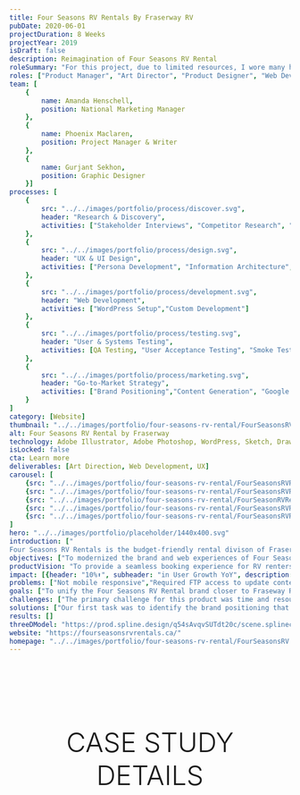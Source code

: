 ```yaml
---
title: Four Seasons RV Rentals By Fraserway RV
pubDate: 2020-06-01
projectDuration: 8 Weeks 
projectYear: 2019
isDraft: false
description: Reimagination of Four Seasons RV Rental 
roleSummary: "For this project, due to limited resources, I wore many hats and took on the following roles in order to deliver the project on time."
roles: ["Product Manager", "Art Director", "Product Designer", "Web Developer", "Digital Marketer"]
team: [ 
    {
        name: Amanda Henschell,
        position: National Marketing Manager
    }, 
    {
        name: Phoenix Maclaren,
        position: Project Manager & Writer
    }, 
    {
        name: Gurjant Sekhon,
        position: Graphic Designer
    }]
processes: [
    {
        src: "../../images/portfolio/process/discover.svg",
        header: "Research & Discovery",
        activities: ["Stakeholder Interviews", "Competitor Research", "Heuristic Evaluation", "Platform Research", "Product Strategy"]
    },
    {
        src: "../../images/portfolio/process/design.svg",
        header: "UX & UI Design",
        activities: ["Persona Development", "Information Architecture", "Wireframes", "High-Fidelity Mock-ups"]
    },
    {
        src: "../../images/portfolio/process/development.svg",
        header: "Web Development",
        activities: ["WordPress Setup","Custom Development"]
    },
    {
        src: "../../images/portfolio/process/testing.svg",
        header: "User & Systems Testing",
        activities: [QA Testing, "User Acceptance Testing", "Smoke Testing"]
    },
    {
        src: "../../images/portfolio/process/marketing.svg",
        header: "Go-to-Market Strategy",
        activities: ["Brand Positioning","Content Generation", "Google Tag Manager Setup","Google Analytics Setup", "Custom Events"]
    }
]
category: [Website]
thumbnail: "../../images/portfolio/four-seasons-rv-rental/FourSeasonsRVRentals_Landing.jpg"
alt: Four Seasons RV Rental by Fraserway
technology: Adobe Illustrator, Adobe Photoshop, WordPress, Sketch, DrawIO, Google Tag Manager, 
isLocked: false
cta: Learn more
deliverables: [Art Direction, Web Development, UX]
carousel: [
    {src: "../../images/portfolio/four-seasons-rv-rental/FourSeasonsRVRentals-PDP.png", caption: "Example Product Detail Page"},   
    {src: "../../images/portfolio/four-seasons-rv-rental/FourSeasonsRVRentals-information-architecture.jpg", caption: "Information Architecture"},       
    {src: "../../images/portfolio/four-seasons-rv-rental/FourSeasonRVRentals-original.png", caption: "Original Website in PHP"},   
    {src: "../../images/portfolio/four-seasons-rv-rental/FourSeasonsRVRentals-persona-1.jpg", caption: "Persona 1"},
    {src: "../../images/portfolio/four-seasons-rv-rental/FourSeasonsRVRentals-persona-2.jpg", caption: "Persona 2"}     
]
hero: "../../images/portfolio/placeholder/1440x400.svg"
introduction: ["
Four Seasons RV Rentals is the budget-friendly rental divison of Fraserway RV. The purpose of the website is to share information about their RVs and services so people can learn about renting an RV.","The previous website was outdated and required a makeover. It had been migrated from PHP to WordPress to make it more accessible to other members of the team.", "Overall the website was considered a success and was launched on time. The art direction was well-recieved and additional assets such as tire covers, physical signage continue to be utilized and expanded by the rental department today."]
objectives: ["To modernized the brand and web experiences of Four Seasons RV Rental for both staff and customers so customers can make an informed decision before they book an RV."]
productVision: "To provide a seamless booking experience for RV renters."
impact: [{header: "10%⬆", subheader: "in User Growth YoY", description: "Visitors from all over the world have visited and browsed the website before going through the booking engine."}, {header: "20%⬆", subheader: "in Site Performance", description: "Mobile first development and increases across the board in Performance, Accessibility, Best Practices & SEO based on lighthouse performance reports."}, {header: "5x⬆", subheader: "in Staff Productivity", description: "Successfully re-platformed to WordPress enabling others to update content and removing the need to manually update through FTP."}]
problems: ["Not mobile responsive","Required FTP access to update content", "No existing analytics","Brand is being consolidated"]
goals: ["To unify the Four Seasons RV Rental brand closer to Fraseway RV.", "To provide a modern mobile-friendly experience for customers.", "To implement a content management system to make it accessible for other employees.", "To add in analytics via GTM and Google Universal Analytics." ]
challenges: ["The primary challenge for this product was time and resources. In addition to the product needing to be completed before the start of the camping season. We were also tasked to consolidate the brand closer to Fraserway RV.","Another challenge was the creation of a separte booking engine outside of this product. This made it difficult to create a seamless experience as customers would be on separate site with unsynced content","Since this product was being created in-house with very little budget, the team huddled and came up with the following solution."]
solutions: ["Our first task was to identify the brand positioning that we wanted to take with Four Seasons. The decision was to remove the economy portion and introduce the tie in the Fraserway instead. We then took a look at the logo to see how we may take elements from the Fraserway logo to help bring it closer to Fraserway's logo.", "The department wanted the brand to capture the fun atmosphere of renting RVs and the rental department, so I created 3 different art directions to help visualize the look. We ultimately went with the current brand elements of faceless vector art to allow the style to be flexible and have it juxtaposed it with real RV images. We took apart the design inside adobe cc library and created a design system to quickly compose new designs.","For the website, we opted to purchase a starter theme to reduce development time and modified it with some custom development. To satisfy specific business requirements, we used plug-in combinations such as custom post type and advanced custom fields to create custom data fields to make it easier for staff to populate the content."]
results: []
threeDModel: "https://prod.spline.design/q54sAvqvSUTdt20c/scene.splinecode"
website: "https://fourseasonsrvrentals.ca/"
homepage: "../../images/portfolio/four-seasons-rv-rental/FourSeasonsRV.png"
---
```

<style>
    .container{
        padding-top: 3rem;
    }
    .portfolio-subsection-headers {
      font-size: 3rem;
      font-weight: 300;
      text-transform: uppercase;
      width: 100%;
      text-align: center;
    }
</style>



<section class="container">
<h2 class="portfolio-subsection-headers">Case Study Details</h2>
</section>


<!--

## DISCOVERY
### Interviewing Internal Subject Matter Experts

Some example questions that we asked were the following:
- What are rental customers looking for when booking an RV?
- What does rental operations need to help generate revenue?
- What are the KPIs we are using to determine success?

One of our subject matter experts has been part of the rental division since its inception and the interview process gave us a lot of insights and information about rental customers and their behaviours. 

### CHALLENGES
- No web analytics 
- Booking System on a separate platform


### PROBLEM STATEMENT
- Four Seasons RV Rentals looks different than Fraserway RV
- How do we make it more accessible to other internal staff


### Interviewing Subject Matter Experts
We interviewed our subject matter experts to try and figure out what was important for their customers.

Some example questions that we asked were the following:
- What are rental customers looking for when booking an RV?
- What does rental operations need to help generate revenue?
- What are the KPIs we are using to determine success?

One of our subject matter experts has been part of the rental division since its inception and the interview process gave us a lot of insights and information about rental customers and their behaviours. 

### Understanding the Competition
From our interview, we identified the competition and performed a competitor analysis to better understand what the competition is doing for their customers. 

Some example questions that our team had asked were the following:
- What information does our competitors have that we can easily put in place. 
- What features does our competitors have that we currently do not.
- What services do we currently offer that we aren't telling our customers.

These types of questions help us identify, how we can differentiate against our competitors.

### Identifying the Platform
Updating the content manually through a code editor was not sustainable as it was built with PHP. This made it technically difficult for other team members to update the website with new offers or content. We decided on a platform that the department was familiar with so it can be easily updated by everyone else.

### Information Architecture
The content of the old website was copied and analyzed to help identify themes. We also reviewed our notes from the interview to ensure that key elements noted by the subject matter experts are taken into consideration at this stage.

We defined each category and then prioritized the content balancing business goals and user needs. 

### User Flow
A user flow diagram was then created to help guide users through what was required to make a booking request.

## 02 SYNTHESIZING A SOLUTION
After reviewing all of our notes, we synthesized the research to prescribed a solution for the department.

### Lo & Hi-fidelity Mockups
A lo-fidelity diagram was created in sketch to help guide users through what was required to make a booking request. A Hi-fidelity prototype was also created to help the rental department visualize the art direction and conceptual website.

## 03 EXECUTION
Once the concept had been approved, we created UI mockups on key template pages only for approval due to timeline and resource availability.

### Staging the website
A staging site was provided by IT to facilitate testing and provide a space for us to make our updates.

### Producing Design Assets
After creating the rest of the mockups, we extracted a list of images and sizes to be produced by our designer.

## 04 APPROVALS & FINAL REVISIONS 
We sat down with the rental department to go through the new website page by page as well as give them the opportunity to further explore after the presentation. 

### Setting Up Google Tag Manager for Analytics and Event Tracking
Google tag manager was placed with Universal Analytics and event tracking KPIs into analytics. 

## 05 RESULT
The website replatform was deem a success and the art direction provided by me was received favouribly by the VP of Rentals. Overall bookings and traffic have also increased as a result. -->
